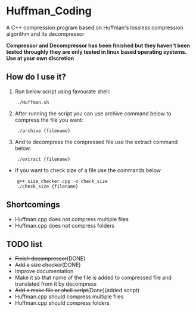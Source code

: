 # Huffman_Coding
A C++ compression program based on Huffman's lossless compression algorithm and its decompressor

**Compressor and Decompressor has been finished but they haven't been tested throughly they are only tested in linux based operating systems. Use at your own discretion**

## How do I use it?

1. Run below script using favourate shell:
```
    ./Huffman.sh
```

2. After running the script you can use archive command below to compress the file you want:
```
    ./archive {filename}
```
3. And to decompress the compressed file use the extract command below:
```
    ./extract {filename}
```
* If you want to check size of a file use the commands below
```
    g++ size_checker.cpp -o check_size
    ./check_size {filename}
```
## Shortcomings
* Huffman.cpp does not compress multiple files
* Huffman.cpp does not compress folders

## TODO list
* ~~Finish decompressor~~(DONE)
* ~~Add a size checker~~(DONE)
* Improve documentation
* Make it so that name of the file is added to compressed file and translated from it by decompress
* ~~Add a make file or shell script~~(Done)(added script)
* Huffman.cpp should compress multiple files
* Huffman.cpp should compress folders
